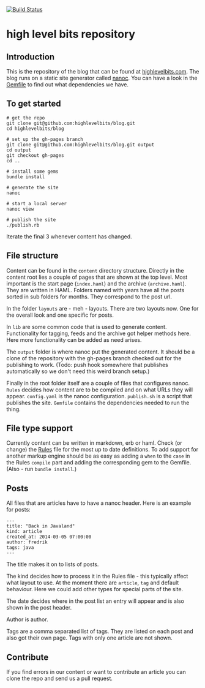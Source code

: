 [![Build Status](https://travis-ci.org/highlevelbits/blog.svg?branch=master)](https://travis-ci.org/highlevelbits/blog)


high level bits repository
==========================

Introduction
------------

This is the repository of the blog that can be found at [highlevelbits.com](http://highlevelbits.com). The blog runs on a static site generator called [nanoc](http://nanoc.ws/). You can have a look in the [Gemfile](https://github.com/highlevelbits/blog/blob/master/Gemfile) to find out what dependencies we have.

To get started
--------------

    # get the repo
    git clone git@github.com:highlevelbits/blog.git
    cd highlevelbits/blog

    # set up the gh-pages branch
    git clone git@github.com:highlevelbits/blog.git output
    cd output
    git checkout gh-pages
    cd ..

    # install some gems
    bundle install

    # generate the site
    nanoc

    # start a local server
    nanoc view

    # publish the site
    ./publish.rb

Iterate the final 3 whenever content has changed.

File structure
--------------

Content can be found in the `content` directory structure. Directly in the content root lies a couple of pages that are shown at the top level. Most important is the start page (`index.haml`) and the archive (`archive.haml`). They are written in HAML. Folders named with years have all the posts sorted in sub folders for months. They correspond to the post url.

In the folder `layouts` are - meh - layouts. There are two layouts now. One for the overall look and one specific for posts.

In `lib` are some common code that is used to generate content. Functionality for tagging, feeds and the archive got helper methods here. Here more functionality can be added as need arises.

The `output` folder is where nanoc put the generated content. It should be a clone of the repository with the gh-pages branch checked out for the publishing to work. (Todo: push hook somewhere that publishes automatically so we don't need this weird branch setup.)

Finally in the root folder itself are a couple of files that configures nanoc. `Rules` decides how content are to be compiled and on what URLs they will appear. `config.yaml` is the nanoc configuration. `publish.sh` is a script that publishes the site. `Gemfile` contains the dependencies needed to run the thing.

File type support
-----------------

Currently content can be written in markdown, erb or haml. Check (or change) the [Rules](https://github.com/highlevelbits/blog/blob/master/Rules) file for the most up to date definitions. To add support for another markup engine should be as easy as adding a `when` to the `case` in the Rules `compile` part and adding the corresponding gem to the Gemfile. (Also - run `bundle install`.)

Posts
-----

All files that are articles have to have a nanoc header. Here is an example for posts:

    ---
    title: "Back in Javaland"
    kind: article
    created_at: 2014-03-05 07:00:00
    author: fredrik
    tags: java
    ---

The title makes it on to lists of posts. 

The kind decides how to process it in the Rules file - this typically affect what layout to use. At the moment there are `article`, `tag`  and default behaviour. Here we could add other types for special parts of the site.

The date decides where in the post list an entry will appear and is also shown in the post header.

Author is author.

Tags are a comma separated list of tags. They are listed on each post and also got their own page. Tags with only one article are not shown.

Contribute
----------

If you find errors in our content or want to contribute an article you can clone the repo and send us a pull request.
